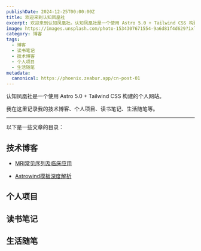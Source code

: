 ```yaml
---
publishDate: 2024-12-25T00:00:00Z
title: 欢迎来到认知凤凰社
excerpt: 欢迎来到认知凤凰社。认知凤凰社是一个使用 Astro 5.0 + Tailwind CSS 构建的个人网站。
image: https://images.unsplash.com/photo-1534307671554-9a6d81f4d629?ixlib=rb-4.0.3&ixid=M3wxMjA3fDB8MHxwaG90by1wYWdlfHx8fGVufDB8fHx8fA%3D%3D&auto=format&fit=crop&w=1651&q=80
category: 博客
tags:
  - 博客
  - 读书笔记
  - 技术博客
  - 个人项目
  - 生活随笔
metadata:
  canonical: https://phoenix.zeabur.app/cn-post-01
---
```


认知凤凰社是一个使用 Astro 5.0 + Tailwind CSS 构建的个人网站。

我在这里记录我的技术博客、个人项目、读书笔记、生活随笔等。

---

以下是一些文章的目录：

## 技术博客

- [MRI常见序列及临床应用](./mri-pulse-sequences)

- [Astrowind模板深度解析](./astrowind-template-in-depth)

## 个人项目

## 读书笔记

## 生活随笔

